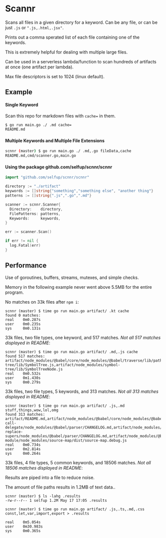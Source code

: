 # Scannr

Scans all files in a given directory for a keyword. Can be any file, or can be just `.js` or `".js,.html,.jsx"`.

Prints out a comma sperated list of each file containing one of the keywords.

This is extremely helpful for dealing with multiple large files.

Can be used in a serverless lambda/function to scan hundreds of artifacts at once (one artifact per lambda).

Max file descriptors is set to 1024 (linux default).

## Example

#### Single Keyword

Scan this repo for markdown files with `cache=` in them.

```bash
$ go run main.go ./ .md cache=
README.md
```

#### Multiple Keywords and Multiple File Extensions

```bash
scnnr (master) $ go run main.go ./ .md,.go fileData,cache
README.md,cmd/scanner.go,main.go
```

#### Using the package github.com/selfup/scnnr/scnnr

```go
import "github.com/selfup/scnnr/scnnr"

directory := "./artifact"
keywords := []string{"something","something else", "another thing"}
patterns := []string{".js",".go",".md"}

scanner := scnnr.Scanner{
  Directory:    directory,
  FilePatterns: patterns,
  Keywords:     keywords,
}

err := scanner.Scan()

if err != nil {
  log.Fatal(err)
}
```

## Performance

Use of goroutines, buffers, streams, mutexes, and simple checks.

Memory in the following example never went above 5.5MB for the entire program.

No matches on 33k files after `npm i`:

```
scnnr (master) $ time go run main.go artifact/ .kt cache
found 0 matches:
real    0m0.287s
user    0m0.235s
sys     0m0.131s
```

33k files, two file types, one keyword, and 517 matches. _Not all 517 matches displayed in README_:

```
scnnr (master) $ time go run main.go artifact/ .md,.js cache
found 517 matches: artifact/node_modules/@babel/core/node_modules/@babel/traverse/lib/path/index.js,artifact/dist/src.7fec4c36.js,artifact/node_modules/@babel/core/node_modules/@babel/traverse/lib/index.js,artifact/node_modules/symbol-tree/lib/SymbolTree.js,artifact/node_modules/symbol-tree/lib/SymbolTreeNode.js
real    0m0.532s
user    0m1.430s
sys     0m0.279s
```

33k files, two file types, 5 keywords, and 313 matches. _Not all 313 matches displayed in README_:

```
scnnr (master) $ time go run main.go artifact/ .js,.md stuff,things,wow,lol,omg
found 313 matches: artifact/README.md,artifact/node_modules/@babel/core/node_modules/@babel/parser/CHANGELOG.md,artifact/node_modules/@babel/helper-call-delegate/node_modules/@babel/parser/CHANGELOG.md,artifact/node_modules/@babel/core/node_modules/json5/CHANGELOG.md,artifact/node_modules/@babel/generator/node_modules/jsesc/README.md,artifact/node_modules/@babel/helper-replace-supers/node_modules/@babel/parser/CHANGELOG.md,artifact/node_modules/@babel/helpers/node_modules/@babel/parser/CHANGELOG.md,artifact/node_modules/static-module/node_modules/source-map/dist/source-map.debug.js
real    0m0.734s
user    0m2.814s
sys     0m0.264s
```

33k files, 4 file types, 5 common keywords, and 18506 matches. _Not all 18506 matches displayed in README_:

Results are piped into a file to reduce noise.

The amount of file paths results in 1.2MB of text data..

```
scnnr (master) $ ls -lahg .results
-rw-r--r-- 1 selfup 1.2M May 17 17:05 .results
```

```
scnnr (master) $ time go run main.go artifact/ .js,.ts,.md,.css const,let,var,import,export > .results

real    0m5.054s
user    0m30.983s
sys     0m0.365s
```
